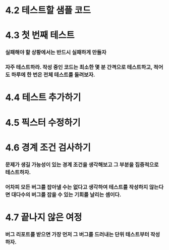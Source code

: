 # 4.2 테스트할 샘플 코드

# 4.3 첫 번째 테스트
### 실패해야 할 상황에서는 반드시 실패하게 만들자
### 자주 테스트하라. 작성 중인 코드는 최소한 몇 분 간격으로 테스트하고, 적어도 하루에 한 번은 전체 테스트를 돌려보자.

# 4.4 테스트 추가하기

# 4.5 픽스터 수정하기

# 4.6 경계 조건 검사하기
### 문제가 생길 가능성이 있는 경계 조건을 생각해보고 그 부분을 집중적으로 테스트하자.
### 어차피 모든 버그를 잡아낼 수는 없다고 생각하여 테스트를 작성하지 않는다면 대다수의 버그를 잡을 수 있는 기회를 날리는 셈이다.

# 4.7 끝나지 않은 여정
### 버그 리포트를 받으면 가장 먼저 그 버그를 드러내는 단위 테스트부터 작성하자.

